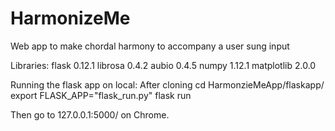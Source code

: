 # HarmonizeMe
Web app to make chordal harmony to accompany a user sung input

Libraries:
flask 0.12.1
librosa 0.4.2
aubio 0.4.5
numpy 1.12.1
matplotlib 2.0.0

Running the flask app on local:
After cloning
cd HarmonzieMeApp/flaskapp/
export FLASK_APP="flask_run.py"
flask run

Then go to 127.0.0.1:5000/ on Chrome.
